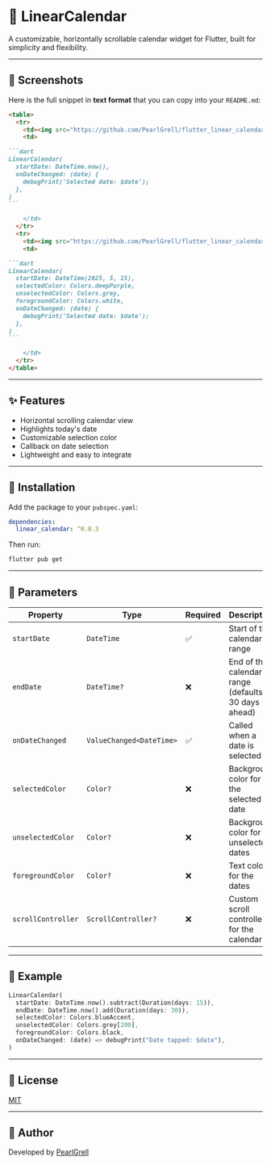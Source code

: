 
# 📅 LinearCalendar

A customizable, horizontally scrollable calendar widget for Flutter, built for simplicity and flexibility.

---

## 📸 Screenshots

Here is the full snippet in **text format** that you can copy into your `README.md`:

````markdown
<table>
  <tr>
    <td><img src="https://github.com/PearlGrell/flutter_linear_calendar/blob/main/screenshots/screenshot.png?raw=true" width="360"/></td>
    <td>

```dart
LinearCalendar(
  startDate: DateTime.now(),
  onDateChanged: (date) {
    debugPrint('Selected date: $date');
  },
)
```

    </td>
  </tr>
  <tr>
    <td><img src="https://github.com/PearlGrell/flutter_linear_calendar/blob/main/screenshots/screenshot2.png?raw=true" width="360"/></td>
    <td>

```dart
LinearCalendar(
  startDate: DateTime(2025, 5, 15),
  selectedColor: Colors.deepPurple,
  unselectedColor: Colors.grey,
  foregroundColor: Colors.white,
  onDateChanged: (date) {
    debugPrint('Selected date: $date');
  },
)
```

    </td>
  </tr>
</table>
````


---

## ✨ Features

- Horizontal scrolling calendar view
- Highlights today's date
- Customizable selection color
- Callback on date selection
- Lightweight and easy to integrate

---

## 🚀 Installation

Add the package to your `pubspec.yaml`:

```yaml
dependencies:
  linear_calendar: ^0.0.3
````

Then run:

```bash
flutter pub get
```

---

## 🧩 Parameters

| Property           | Type                     | Required | Description                                       |
| ------------------ | ------------------------ | -------- | ------------------------------------------------- |
| `startDate`        | `DateTime`               | ✅        | Start of the calendar range                       |
| `endDate`          | `DateTime?`              | ❌        | End of the calendar range (defaults to 30 days ahead) |
| `onDateChanged`    | `ValueChanged<DateTime>` | ✅        | Called when a date is selected                    |
| `selectedColor`    | `Color?`                 | ❌        | Background color for the selected date            |
| `unselectedColor`  | `Color?`                 | ❌        | Background color for unselected dates             |
| `foregroundColor`  | `Color?`                 | ❌        | Text color for the dates                          |
| `scrollController` | `ScrollController?`      | ❌        | Custom scroll controller for the calendar         |

---

## 🧪 Example

```dart
LinearCalendar(
  startDate: DateTime.now().subtract(Duration(days: 15)),
  endDate: DateTime.now().add(Duration(days: 30)),
  selectedColor: Colors.blueAccent,
  unselectedColor: Colors.grey[200],
  foregroundColor: Colors.black,
  onDateChanged: (date) => debugPrint("Date tapped: $date"),
)
```

---

## 🔖 License

[MIT](LICENSE)

---

## 👤 Author

Developed by [PearlGrell](https://github.com/pearlgrell)

